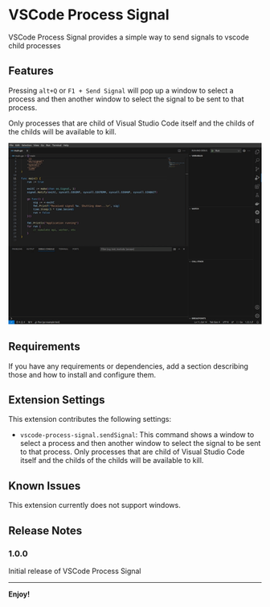 # VSCode Process Signal

VSCode Process Signal provides a simple way to send signals to vscode child processes


## Features

Pressing `alt+Q` or `F1 + Send Signal` will pop up a window to select a process and then another window to select the signal to be sent to that process.

Only processes that are child of Visual Studio Code itself and the childs of the childs will be available to kill.

![usage](./docs/usage.gif)

## Requirements

If you have any requirements or dependencies, add a section describing those and how to install and configure them.

## Extension Settings

This extension contributes the following settings:

* `vscode-process-signal.sendSignal`: This command shows a window to select a process and then another window to select the signal to be sent to that process. Only processes that are child of Visual Studio Code itself and the childs of the childs will be available to kill.

## Known Issues

This extension currently does not support windows.

## Release Notes

### 1.0.0

Initial release of VSCode Process Signal

---

**Enjoy!**
